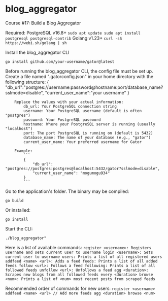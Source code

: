 # blog_aggregator
Course #17: Build a Blog Aggregator

Required:
    PostgreSQL v16.8+
        ```
        sudo apt update
        sudo apt install postgresql postgresql-contrib
        ```
    Golang v1.23+
        ```
        curl -sS https://webi.sh/golang | sh
        ```


Install the blog_aggregator CLI
```
go install github.com/your-username/gator@latest
```

Before running the blog_aggregator CLI, the config file must be set up.
    Create a file named ".gatorconfig.json" in your home directory with the following structure:
        {
            "db_url":"postgres://username:password@hostname:port/database_name?sslmode=disable",
            "current_user_name":"your username"
        }

        Replace the values with your actual information:
            db_url: Your PostgreSQL connection string
            username: Your PostgreSQL username (default is often "postgres")
            password: Your PostgreSQL password
            hostname: Where your PostgreSQL server is running (usually "localhost")
            port: The port PostgreSQL is running on (default is 5432)
            database_name: The name of your database (e.g., "gator")
            current_user_name: Your preferred username for Gator

        Example:
            ```
            {
                "db_url": "postgres://postgres:postgres@localhost:5432/gator?sslmode=disable",
                "current_user_name": "mogumogu934"
            }
            ```

Go to the application's folder. The binary may be compiled:
```
go build
```

Or installed:
```
go install
```

Start the CLI:
```
./blog_aggregator"
```

Here is a list of available commands:
    ```
    register <username>: Registers username and sets current user to username
    login <username>: Sets current user to username
    users: Prints a list of all registered users
    addfeed <name> <url>: Adds a feed
    feeds: Prints a list of all added feeds
    follow <url>: Follows a feed
    following: Prints a list of all followed feeds
    unfollow <url>: Unfollows a feed
    agg <duration>: Scrapes new blogs from all followed feeds every <duration>
    browse <num>: Prints a list of <num> most recent posts from scraped feeds
    ```

Recommended order of commands for new users:
    ```
    register <username>
    addfeed <name> <url>
    // Add more feeds
    agg <duration>
    browse <num>
    ```